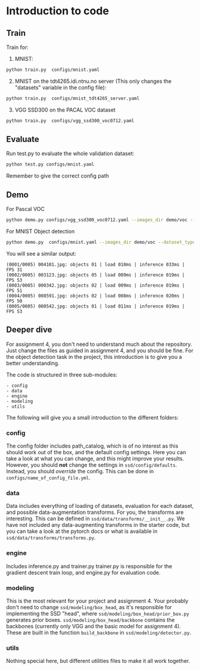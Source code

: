 # Introduction to code

## Train

Train for:

1. MNIST:

```bash
python train.py  configs/mnist.yaml
```

2. MNIST on the tdt4265.idi.ntnu.no server (This only changes the "datasets" variable in the config file):

```bash
python train.py  configs/mnist_tdt4265_server.yaml
```

3. VGG SSD300 on the PACAL VOC dataset

```bash
python train.py  configs/vgg_ssd300_voc0712.yaml
```

## Evaluate

Run test.py to evaluate the whole validation dataset:

```bash
python test.py configs/mnist.yaml
```

Remember to give the correct config path

## Demo

For Pascal VOC

```bash
python demo.py configs/vgg_ssd300_voc0712.yaml --images_dir demo/voc --dataset_type voc
```

For MNIST Object detection

```bash
python demo.py  configs/mnist.yaml --images_dir demo/voc --dataset_type mnist
```

You will see a similar output:

```text
(0001/0005) 004101.jpg: objects 01 | load 010ms | inference 033ms | FPS 31
(0002/0005) 003123.jpg: objects 05 | load 009ms | inference 019ms | FPS 53
(0003/0005) 000342.jpg: objects 02 | load 009ms | inference 019ms | FPS 51
(0004/0005) 008591.jpg: objects 02 | load 008ms | inference 020ms | FPS 50
(0005/0005) 000542.jpg: objects 01 | load 011ms | inference 019ms | FPS 53
```

## Deeper dive

For assignment 4, you don't need to understand much about the repository. Just change the files as guided in assignment 4, and you should be fine.
For the object detection task in the project, this introduction is to give you a better understanding.

The code is structured in three sub-modules:

```
- config
- data
- engine
- modeling
- utils
```

The following will give you a small introduction to the different folders:

### config

The config folder includes path_catalog, which is of no interest as this should work out of the box, and the default config settings.
Here you can take a look at what you can change, and this might improve your results.
However, you should **not** change the settings in `ssd/config/defaults`. Instead, you should _override_ the config.
This can be done in `configs/name_of_config_file.yml`.

### data

Data includes everything of loading of datasets, evaluation for each dataset, and possible data-augmentation transforms.
For you, the transforms are interesting. This can be defined in `ssd/data/transforms/__init__.py`. We have not included any data-augmenting transforms in the starter code, but you can take a look at the pytorch docs or what is available in `ssd/data/transforms/transforms.py`.

### engine

Includes inference.py and trainer.py
trainer.py is responsible for the gradient descent train loop, and engine.py for evaluation code.

### modeling

This is the most relevant for your project and assignment 4.
Your probably don't need to change `ssd/modeling/box_head`, as it's responsible for implementing the SSD "head", where `ssd/modeling/box_head/prior_box.py` generates prior boxes.
`ssd/modeling/box_head/backbone` contains the backbones (currently only VGG and the basic model for assignment 4). These are built in the function `build_backbone` in `ssd/modeling/detector.py`.

### utils

Nothing special here, but different utilities files to make it all work together.
